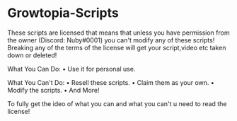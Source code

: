# Growtopia-Scripts
These scripts are licensed that means that unless you have permission from the owner (Discord: Nuby#0001) you can't modify any of these scripts!
Breaking any of the terms of the license will get your script,video etc taken down or deleted!

What You Can Do:
• Use it for personal use.

What You Can't Do:
• Resell these scripts.
• Claim them as your own.
• Modify the scripts.
• And More!

To fully get the ideo of what you can and what you can't u need to read the license!
